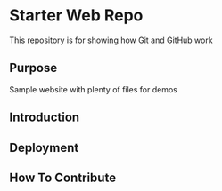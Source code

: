 # Starter Web Repo

This repository is for showing how Git and GitHub work

## Purpose

Sample website with plenty of files for demos

## Introduction

## Deployment

## How To Contribute
